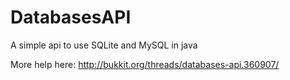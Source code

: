 # DatabasesAPI
A simple api to use SQLite and MySQL in java

More help here:
http://bukkit.org/threads/databases-api.360907/
